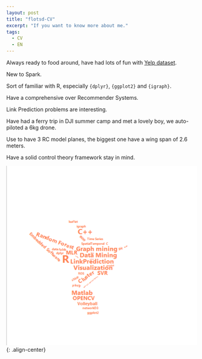 ```yaml
---
layout: post
title: "flotsd-CV"
excerpt: "If you want to know more about me."
tags:
  - CV
  - EN
---
```


Always ready to food around, have had lots of fun with [Yelp dataset](https://www.yelp.com/dataset_challenge).

New to Spark.

Sort of familiar with R, especially `{dplyr}`, `{ggplot2}` and `{igraph}`.

Have a comprehensive over Recommender Systems.

Link Prediction problems are interesting.

Have had a ferry trip in DJI summer camp and met a lovely boy, we auto-piloted a 6kg drone.

Use to have 3 RC model planes, the biggest one have a wing span of 2.6 meters.

Have a solid control theory framework stay in mind.

![image-center](https://raw.githubusercontent.com/floatSDSDS/floatsdsds.github.io/master/images/WC6.png){: .align-center}

